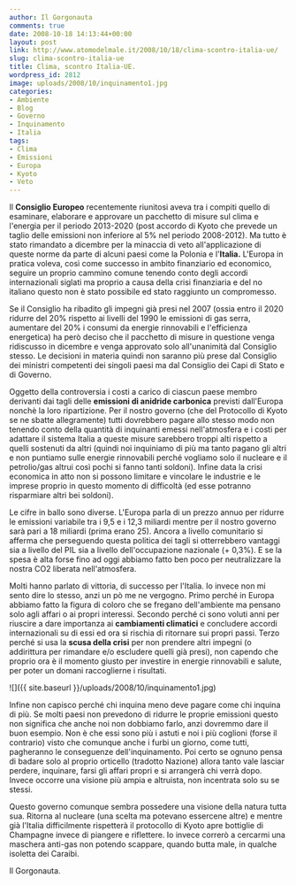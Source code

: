 ```yaml
---
author: Il Gorgonauta
comments: true
date: 2008-10-18 14:13:44+00:00
layout: post
link: http://www.atomodelmale.it/2008/10/18/clima-scontro-italia-ue/
slug: clima-scontro-italia-ue
title: Clima, scontro Italia-UE.
wordpress_id: 2812
image: uploads/2008/10/inquinamento1.jpg
categories:
- Ambiente
- Blog
- Governo
- Inquinamento
- Italia
tags:
- Clima
- Emissioni
- Europa
- Kyoto
- Veto
---
```


Il **Consiglio Europeo** recentemente riunitosi aveva tra i compiti quello di esaminare, elaborare e approvare un pacchetto di misure sul clima e l'energia per il periodo 2013-2020 (post accordo di Kyoto che prevede un taglio delle emissioni non inferiore al 5% nel periodo 2008-2012). Ma tutto è stato rimandato a dicembre per la minaccia di veto all'applicazione di queste norme da parte di alcuni paesi come la Polonia e l'**Italia.** L'Europa in pratica voleva, così come successo in ambito finanziario ed economico, seguire un proprio cammino comune tenendo conto degli accordi internazionali siglati ma proprio a causa della crisi finanziaria e del no italiano questo non è stato possibile ed stato raggiunto un compromesso.

Se il Consiglio ha ribadito gli impegni già presi nel 2007 (ossia entro il 2020 ridurre del 20% rispetto ai livelli del 1990 le emissioni di gas serra, aumentare del 20% i consumi da energie rinnovabili e l'efficienza energetica) ha però deciso che il pacchetto di misure in questione venga ridiscusso in dicembre e venga approvato solo all'unanimità dal Consiglio stesso. Le decisioni in materia quindi non saranno più prese dal Consiglio dei ministri competenti dei singoli paesi ma dal Consiglio dei Capi di Stato e di Governo.

Oggetto della controversia i costi a carico di ciascun paese membro derivanti dai tagli delle **emissioni di anidride carbonica** previsti dall'Europa nonchè la loro ripartizione. Per il nostro governo (che del Protocollo di Kyoto se ne sbatte allegramente) tutti dovrebbero pagare allo stesso modo non tenendo conto della quantità di inquinanti emessi nell'atmosfera e i costi per adattare il sistema Italia a queste misure sarebbero troppi alti rispetto a quelli sostenuti da altri (quindi noi inquiniamo di più ma tanto pagano gli altri e non puntiamo sulle energie rinnovabili perché vogliamo solo il nucleare e il petrolio/gas altrui così pochi si fanno tanti soldoni). Infine data la crisi economica in atto non si possono limitare e vincolare le industrie e le imprese proprio in questo momento di difficoltà (ed esse potranno risparmiare altri bei soldoni).

Le cifre in ballo sono diverse. L'Europa parla di un prezzo annuo per ridurre le emissioni variabile tra i 9,5 e i 12,3 miliardi mentre per il nostro governo sarà pari a 18 miliardi (prima erano 25). Ancora a livello comunitario si afferma che perseguendo questa politica dei tagli si otterrebbero vantaggi sia a livello del PIL sia a livello dell'occupazione nazionale (+ 0,3%). E se la spesa è alta forse fino ad oggi abbiamo fatto ben poco per neutralizzare la nostra CO2 liberata nell'atmosfera.

Molti hanno parlato di vittoria, di successo per l'Italia. Io invece non mi sento dire lo stesso, anzi un pò me ne vergogno. Primo perché in Europa abbiamo fatto la figura di coloro che se fregano dell'ambiente ma pensano solo agli affari o ai propri interessi. Secondo perché ci sono voluti anni per riuscire a dare importanza ai **cambiamenti climatici** e concludere accordi internazionali su di essi ed ora si rischia di ritornare sui propri passi. Terzo perché si usa la **scusa della crisi** per non prendere altri impegni (o addirittura per rimandare e/o escludere quelli già presi), non capendo che proprio ora è il momento giusto per investire in energie rinnovabili e salute, per poter un domani raccoglierne i risultati.

![]({{ site.baseurl }}/uploads/2008/10/inquinamento1.jpg)

Infine non capisco perché chi inquina meno deve pagare come chi inquina di più. Se molti paesi non prevedono di ridurre le proprie emissioni questo non significa che anche noi non dobbiamo farlo, anzi dovremmo dare il buon esempio. Non è che essi sono più i astuti e noi i più coglioni (forse il contrario) visto che comunque anche i furbi un giorno, come tutti, pagheranno le conseguenze dell'inquinamento. Poi certo se ognuno pensa di badare solo al proprio orticello (tradotto Nazione) allora tanto vale lasciar perdere, inquinare, farsi gli affari propri e si arrangerà chi verrà dopo. Invece occorre una visione più ampia e altruista, non incentrata solo su se stessi.

Questo governo comunque sembra possedere una visione della natura tutta sua. Ritorna al nucleare (una scelta ma potevano essercene altre) e mentre già l'Italia difficilmente rispetterà il protocollo di Kyoto apre bottiglie di Champagne invece di piangere e riflettere. Io invece correrò a cercarmi una maschera anti-gas non potendo scappare, quando butta male, in qualche isoletta dei Caraibi.

Il Gorgonauta.
